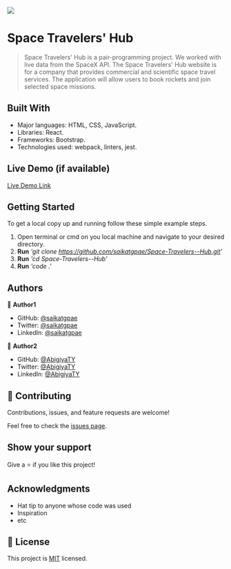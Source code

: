
![](https://img.shields.io/badge/Microverse-blueviolet)

# Space Travelers' Hub
> Space Travelers' Hub is a pair-programming project. We worked with live data from the SpaceX API. The Space Travelers' Hub website is for a company that provides commercial and scientific space travel services. The application will allow users to book rockets and join selected space missions. 


## Built With

- Major languages: HTML, CSS, JavaScript.
- Libraries: React.
- Frameworks: Bootstrap.
- Technologies used: webpack, linters, jest.


## Live Demo (if available)

[Live Demo Link](https://regal-beignet-311975.netlify.app/)


## Getting Started

To get a local copy up and running follow these simple example steps.
1. Open terminal or cmd on you local machine and navigate to your desired directory.
2. **Run**    *'git clone https://github.com/saikatgpae/Space-Travelers--Hub.git'*
3. **Run**   *'cd Space-Travelers--Hub'*
3. **Run**   *'code .'*


## Authors

👤 **Author1**

- GitHub: [@saikatgpae](https://github.com/saikatgpae)
- Twitter: [@saikatgpae](https://twitter.com/saikatgpae)
- LinkedIn: [@saikatgpae](https://www.linkedin.com/in/saikat-chakraborty-25b83a216/)

👤 **Author2**

* GitHub: [@AbigiyaTY](https://github.com/AbigiyaTY)
* Twitter: [@AbigiyaTY](https://twitter.com/AbigiyaTY)
* LinkedIn: [@AbigiyaTY](https://www.linkedin.com/in/Abigiyaty)

## 🤝 Contributing

Contributions, issues, and feature requests are welcome!

Feel free to check the [issues page](../../issues/).

## Show your support

Give a ⭐️ if you like this project!

## Acknowledgments

- Hat tip to anyone whose code was used
- Inspiration
- etc

## 📝 License

This project is [MIT](./MIT.md) licensed.
